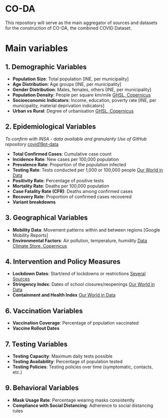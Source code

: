 # CO-DA

This repository will serve as the main aggregator of sources and datasets for the construction of CO-DA, the combined COVID Dataset.

# Main variables

## 1. Demographic Variables
- **Population Size**: Total population [INE, per municipality]
- **Age Distribution**: Age groups [INE, per municipality]
- **Gender Distribution**: Males, females, others [INE, per municipality]
- **Population Density**: People per square km/mile [GHSL, Copernicus](https://human-settlement.emergency.copernicus.eu/ghs_pop2023.php)
- **Socioeconomic Indicators**: Income, education, poverty rate [INE, per municipality, material deprivation indicators]
- **Urban vs Rural**: Degree of urbanisation [GHSL, Copernicus](https://human-settlement.emergency.copernicus.eu/ghs_smod2023.php)

## 2. Epidemiological Variables 
_To confirm with INSA - data available and granularity_
_Use of GitHub repository_ [covid19pt-data](https://github.com/dssg-pt/covid19pt-data/blob/master/data_concelhos_new.csv)
- **Total Confirmed Cases**: Cumulative case count
- **Incidence Rate**: New cases per 100,000 population
- **Prevalence Rate**: Proportion of the population infected
- **Testing Rate**: Tests conducted per 1,000 or 100,000 people [Our World in Data](https://ourworldindata.org/explorers/covid?Metric=Tests&Interval=Cumulative&Relative+to+population=true&country=~PRT)
- **Positivity Rate**: Percentage of positive tests
- **Mortality Rate**: Deaths per 100,000 population
- **Case Fatality Rate (CFR)**: Deaths among confirmed cases
- **Recovery Rate**: Proportion of confirmed cases recovered
- **Variant breakdowns**

## 3. Geographical Variables
- **Mobility Data**: Movement patterns within and between regions [Google Mobility Reports]
- **Environmental Factors**: Air pollution, temperature, humidity [Data Climate Store, Copernicus](https://cds.climate.copernicus.eu)

## 4. Intervention and Policy Measures
- **Lockdown Dates**: Start/end of lockdowns or restrictions [Several Sources](https://www.consilium.europa.eu/pt/policies/coronavirus-pandemic/timeline/)
- **Stringency Index**: Dates of school closures/reopenings [Our World in Data](https://ourworldindata.org/explorers/covid?uniformYAxis=0&Metric=Stringency+index&Interval=Cumulative&Relative+to+population=true&country=~PRT)
- **Containment and Health Index** [Our World in Data](https://ourworldindata.org/grapher/covid-containment-and-health-index?tab=chart&country=~PRT)

## 6. Vaccination Variables
- **Vaccination Coverage**: Percentage of population vaccinated
- **Vaccine Rollout Dates**

## 7. Testing Variables
- **Testing Capacity**: Maximum daily tests possible
- **Testing Availability**: Percentage of population tested
- **Testing Policies**: Testing policies over time (symptomatic, contacts, etc.)

## 9. Behavioral Variables
- **Mask Usage Rate**: Percentage wearing masks consistently
- **Compliance with Social Distancing**: Adherence to social distancing rules

